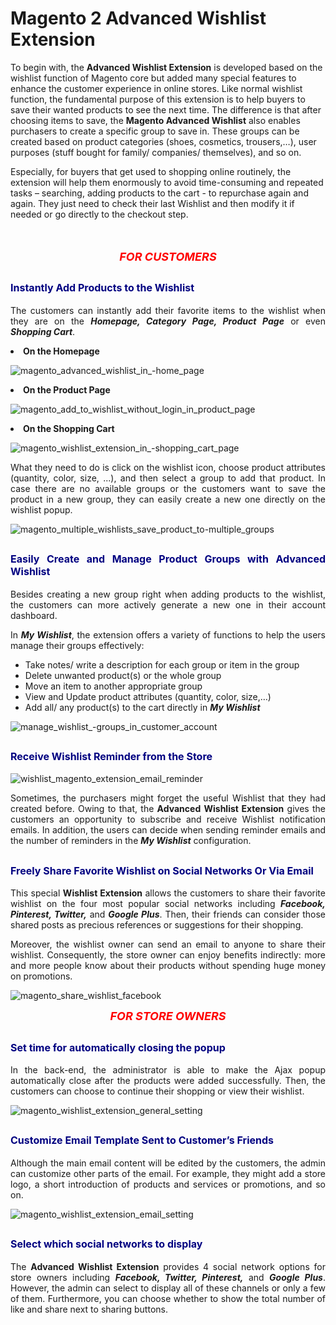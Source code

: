 # Magento 2 Advanced Wishlist Extension

To begin with, the <strong>Advanced </strong><b>Wishlist Extension</b> is developed based on the wishlist function of Magento core but added many special features to enhance the customer experience in online stores. Like normal wishlist function, the fundamental purpose of this extension is to help buyers to save their wanted products to see the next time. The difference is that after choosing items to save, the <strong>Magento Advanced </strong><b>Wishlist</b> also enables purchasers to create a specific group to save in. These groups can be created based on product categories (shoes, cosmetics, trousers,…), user purposes (stuff bought for family/ companies/ themselves), and so on.

Especially, for buyers that get used to shopping online routinely, the extension will help them enormously to avoid time-consuming and repeated tasks – searching, adding products to the cart - to repurchase again and again. They just need to check their last Wishlist and then modify it if needed or go directly to the checkout step.

</div>
&nbsp;
<div class="list-features" style="text-align: justify;">
<p style="text-align: center; font-size: large; font-style: italic; color: #ff0000;"><strong>FOR CUSTOMERS</strong></p>

<h2><span style="font-size: medium; color: #000080;">Instantly Add Products to the Wishlist</span></h2>
  
The customers can instantly add their favorite items to the wishlist when they are on the <em><b>Homepage, Category Page, Product Page</b></em> or even <em><b>Shopping Cart</b></em>.

<li><strong>On the Homepage</strong></li>

![magento_advanced_wishlist_in_-home_page](https://user-images.githubusercontent.com/26241389/162358050-674bc256-6f57-4e3a-ac44-f24d7c065f23.png)

<li><strong>On the Product Page</strong></li>
  
![magento_add_to_wishlist_without_login_in_product_page](https://user-images.githubusercontent.com/26241389/162358078-ce51c592-6dc9-4b2c-a8f2-50168da62e80.png)

<li><strong>On the Shopping Cart</strong></li>
  
![magento_wishlist_extension_in_-shopping_cart_page](https://user-images.githubusercontent.com/26241389/162358107-52ebdf08-d276-4314-adb7-c27fcda65f1c.png)

What they need to do is click on the wishlist icon, choose product attributes (quantity, color, size, ...), and then select a group to add that product.
In case there are no available groups or the customers want to save the product in a new group, they can easily create a new one directly on the wishlist popup.
  
![magento_multiple_wishlists_save_product_to-multiple_groups](https://user-images.githubusercontent.com/26241389/162358157-94222cab-58b3-40c1-97d8-a5081834a936.png)
  
<h2><span style="font-size: medium; color: #000080;">Easily Create and Manage Product Groups with Advanced Wishlist</span></h2>
  
Besides creating a new group right when adding products to the wishlist, the customers can more actively generate a new one in their account dashboard.

In <em><b>My Wishlist</b></em>, the extension offers a variety of functions to help the users manage their groups effectively:
<ul class="features-listing">
 	<li>Take notes/ write a description for each group or item in the group</li>
 	<li>Delete unwanted product(s) or the whole group</li>
 	<li>Move an item to another appropriate group</li>
 	<li>View and Update product attributes (quantity, color, size,…)</li>
 	<li>Add all/ any product(s) to the cart directly in <em><b>My Wishlist</b></em></li>
</ul>

![manage_wishlist_-groups_in_customer_account](https://user-images.githubusercontent.com/26241389/162358243-c4a15cbd-9264-4a53-a738-16ca58831926.png)

<h2><span style="font-size: medium; color: #000080;">Receive Wishlist Reminder from the Store</span></h2>
  
![wishlist_magento_extension_email_reminder](https://user-images.githubusercontent.com/26241389/162358267-97ea5c0e-c8be-4396-9f65-15b473748725.png)

<div class="col-md-8 col-2">Sometimes, the purchasers might forget the useful Wishlist that they had created before. Owing to that, the <strong>Advanced</strong> <b>Wishlist Extension</b> gives the customers an opportunity to subscribe and receive Wishlist notification emails. In addition, the users can decide when sending reminder emails and the number of reminders in the <em><b>My Wishlist</b></em> configuration.</div>
  
<h2><span style="font-size: medium; color: #000080;">Freely Share Favorite Wishlist on Social Networks Or Via Email</span></h2>
  
This special <b>Wishlist Extension</b> allows the customers to share their favorite wishlist on the four most popular social networks including <b><em> Facebook, Pinterest, Twitter,</em></b> and <b><em> Google Plus</em></b>. Then, their friends can consider those shared posts as precious references or suggestions for their shopping.

Moreover, the wishlist owner can send an email to anyone to share their wishlist. Consequently, the store owner can enjoy benefits indirectly: more and more people know about their products without spending huge money on promotions.
  
![magento_share_wishlist_facebook](https://user-images.githubusercontent.com/26241389/162358352-7267389b-59b4-416c-9db8-04719dd260a3.png)

<p style="text-align: center;"><span style="font-size: large; font-style: italic; color: #ff0000;"><strong>FOR STORE OWNERS</strong></span></p>

<h2><span style="font-size: medium; color: #000080;">Set time for automatically closing the popup</span></h2>
  
In the back-end, the administrator is able to make the Ajax popup automatically close after the products were added successfully. Then, the customers can choose to continue their shopping or view their wishlist.
  
![magento_wishlist_extension_general_setting](https://user-images.githubusercontent.com/26241389/162358381-a1dc487c-71fb-4281-a8fe-c7669187bc7b.png)

<h2><span style="font-size: medium; color: #000080;">Customize Email Template Sent to Customer’s Friends</span></h2>
  
Although the main email content will be edited by the customers, the admin can customize other parts of the email. For example, they might add a store logo, a short introduction of products and services or promotions, and so on.
  
![magento_wishlist_extension_email_setting](https://user-images.githubusercontent.com/26241389/162358408-38b38865-c858-4b3a-81d2-ba7847fcd6a1.png)

<h2><span style="font-size: medium; color: #000080;">Select which social networks to display</span></h2>
  
The <strong>Advanced </strong><b>Wishlist Extension</b> provides 4 social network options for store owners including <b><em>Facebook, Twitter, Pinterest,</em></b> and <b><em>Google Plus</em></b>. However, the admin can select to display all of these channels or only a few of them. Furthermore, you can choose whether to show the total number of like and share next to sharing buttons.
